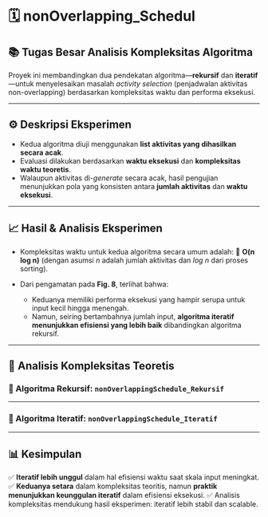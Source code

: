 # 🗓️ nonOverlapping\_Schedul

## 📚 Tugas Besar Analisis Kompleksitas Algoritma

Proyek ini membandingkan dua pendekatan algoritma—**rekursif** dan **iteratif**—untuk menyelesaikan masalah *activity selection* (penjadwalan aktivitas non-overlapping) berdasarkan kompleksitas waktu dan performa eksekusi.

---

## ⚙️ Deskripsi Eksperimen

* Kedua algoritma diuji menggunakan **list aktivitas yang dihasilkan secara acak**.
* Evaluasi dilakukan berdasarkan **waktu eksekusi** dan **kompleksitas waktu teoretis**.
* Walaupun aktivitas di-*generate* secara acak, hasil pengujian menunjukkan pola yang konsisten antara **jumlah aktivitas** dan **waktu eksekusi**.

---

## 📈 Hasil & Analisis Eksperimen

* Kompleksitas waktu untuk kedua algoritma secara umum adalah:
  🧮 **O(n log n)** (dengan asumsi *n* adalah jumlah aktivitas dan *log n* dari proses sorting).
* Dari pengamatan pada **Fig. 8**, terlihat bahwa:

  * Keduanya memiliki performa eksekusi yang hampir serupa untuk input kecil hingga menengah.
  * Namun, seiring bertambahnya jumlah input, **algoritma iteratif menunjukkan efisiensi yang lebih baik** dibandingkan algoritma rekursif.

---

## 🧠 Analisis Kompleksitas Teoretis

### 🔁 Algoritma Rekursif: `nonOverlappingSchedule_Rekursif`



---

### 🔄 Algoritma Iteratif: `nonOverlappingSchedule_Iteratif`



---

## 📊 Kesimpulan

✅ **Iteratif lebih unggul** dalam hal efisiensi waktu saat skala input meningkat.
✅ **Keduanya setara** dalam kompleksitas teoritis, namun **praktik menunjukkan keunggulan iteratif** dalam efisiensi eksekusi.
✅ Analisis kompleksitas mendukung hasil eksperimen: iteratif lebih stabil dan scalable.
